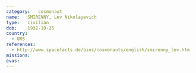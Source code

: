 ```yaml
---
category:	cosmonaut
name:	SMIRENNY, Lev Nikolayevich 
type:	civilian
dob:	1932-10-25
country:
  - URS
references:
  - http://www.spacefacts.de/bios/cosmonauts/english/smirenny_lev.htm
missions:
evas:
---
```

